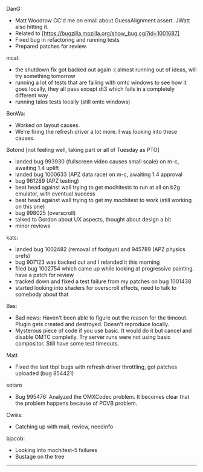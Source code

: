 DanG:
* Matt Woodrow CC'd me on email about GuessAlignment assert. JWatt also hitting it.
* Related to [https://bugzilla.mozilla.org/show_bug.cgi?id=1001687]
* Fixed bug in refactoring and running tests
* Prepared patches for review.

nical:
* the shutdown fix got backed out again :( almost running out of ideas, will try something tomorrow
* running a lot of tests that are failing with omtc windows to see how it goes locally, they all pass except dt3 which fails in a completely different way
*  running talos tests locally (still omtc windows)

BenWa:
* Worked on layout causes.
* We're firing the refresh driver a lot more. I was looking into these causes.

Botond [not feeling well, taking part or all of Tuesday as PTO]
* landed bug 993930 (fullscreen video causes small scale) on m-c, awaiting 1.4 uplift
* landed bug 1000633 (APZ data race) on m-c, awaiting 1.4 approval
* bug 961289 (APZ testing)
* beat head against wall trying to get mochitests to run at all on b2g emulator, with eventual success
* beat head against wall trying to get my mochitest to work (still working on this one)
* bug 998025 (overscroll)
* talked to Gordon about UX aspects, thought about design a bit
* minor reviews

kats:
* landed bug 1002482 (removal of footgun) and 945789 (APZ physics prefs)
* bug 907123 was backed out and I relanded it this morning
* filed bug 1002754 which came up while looking at progressive painting. have a patch for review
* tracked down and fixed a test failure from my patches on bug 1001438
* started looking into shaders for overscroll effects, need to talk to somebody about that

Bas:
* Bad news: Haven't been able to figure out the reason for the timeout. Plugin gets created and destroyed. Doesn't reproduce locally.
* Mysterous piece of code if you use basic. It would do it but cancel and disable OMTC completly. Try server runs were not using basic compositor. Still have some test timeouts.

Matt
* Fixed the last tbpl bugs with refresh driver throttling, got patches uploaded (bug 854421)

sotaro
* Bug 995476: Analyzed the OMXCodec problem. It becomes clear that the problem happens because of POVB problem.

Cwiiis:
* Catching up with mail, review, needinfo

bjacob:
* Looking into mochitest-5 failures
* Bustage on the tree

________________


